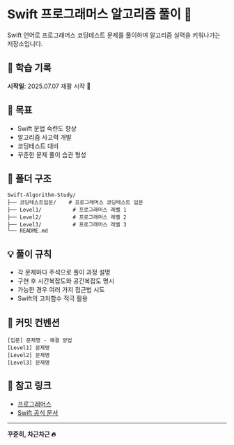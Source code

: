 # Swift 프로그래머스 알고리즘 풀이 🚀

Swift 언어로 프로그래머스 코딩테스트 문제를 풀이하며 알고리즘 실력을 키워나가는 저장소입니다.

## 📅 학습 기록

**시작일**: 2025.07.07 재활 시작 💪

## 🎯 목표

- Swift 문법 숙련도 향상
- 알고리즘 사고력 개발
- 코딩테스트 대비
- 꾸준한 문제 풀이 습관 형성

## 📁 폴더 구조

```
Swift-Algorithm-Study/
├── 코딩테스트입문/    # 프로그래머스 코딩테스트 입문
├── Level1/          # 프로그래머스 레벨 1
├── Level2/          # 프로그래머스 레벨 2  
├── Level3/          # 프로그래머스 레벨 3
└── README.md
```

## 💡 풀이 규칙

- 각 문제마다 주석으로 풀이 과정 설명
- 구현 후 시간복잡도와 공간복잡도 명시
- 가능한 경우 여러 가지 접근법 시도
- Swift의 고차함수 적극 활용

## 📝 커밋 컨벤션

```
[입문] 문제명 - 해결 방법
[Level1] 문제명 
[Level2] 문제명
[Level3] 문제명 
```

## 🔗 참고 링크

- [프로그래머스](https://programmers.co.kr/)
- [Swift 공식 문서](https://docs.swift.org/swift-book/)

---

**꾸준히, 차근차근 🔥**
